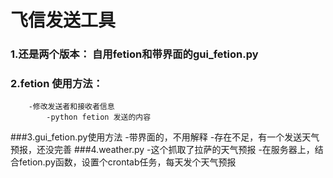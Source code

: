 # 飞信发送工具
### 1.还是两个版本： 自用fetion和带界面的gui_fetion.py
### 2.fetion 使用方法：
        -修改发送者和接收者信息
	        -python fetion 发送的内容
###3.gui_fetion.py使用方法
		        -带界面的，不用解释
			        -存在不足，有一个发送天气预报，还没完善
###4.weather.py
				        -这个抓取了拉萨的天气预报
					        -在服务器上，结合fetion.py函数，设置个crontab任务，每天发个天气预报

